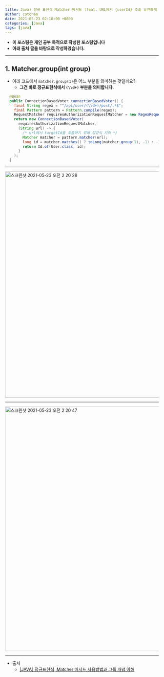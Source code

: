```yaml
---
title: Java) 정규 표현식 Matcher 메서드 (feat. URL에서 {userId} 추출 유연하게 하는 법)
author: cotchan
date: 2021-05-23 02:18:00 +0800
categories: [Java]
tags: [java]   
---
```


+ **이 포스팅은 개인 공부 목적으로 작성한 포스팅입니다**
+ **아래 출처 글을 바탕으로 작성하였습니다.**

---

## 1. Matcher.group(int group)

+ 아래 코드에서 `matcher.group(1)`은 어느 부분을 의미하는 것일까요?
  + **그건 바로 정규표현식에서 `(\\d+)` 부분을 의미합니다.**

```java
  @Bean
  public ConnectionBasedVoter connectionBasedVoter() {
    final String regex = "^/api/user/(\\d+)/post/.*$";
    final Pattern pattern = Pattern.compile(regex);
    RequestMatcher requiresAuthorizationRequestMatcher = new RegexRequestMatcher(pattern.pattern(), null);
    return new ConnectionBasedVoter(
      requiresAuthorizationRequestMatcher,
      (String url) -> {
        /* url에서 targetId를 추출하기 위해 정규식 처리 */
        Matcher matcher = pattern.matcher(url);
        long id = matcher.matches() ? toLong(matcher.group(1), -1) : -1;
        return Id.of(User.class, id);
      }
    );
  }
```

---

<img width="740" alt="스크린샷 2021-05-23 오전 2 20 28" src="https://user-images.githubusercontent.com/75410527/119235541-ff0fff80-bb6d-11eb-8a22-77e89b100d11.png">

---

<img width="800" alt="스크린샷 2021-05-23 오전 2 20 47" src="https://user-images.githubusercontent.com/75410527/119235548-03d4b380-bb6e-11eb-9457-54aff6830723.png">

---

+ 출처
  + [[JAVA] 정규표현식, Matcher 메서드 사용방법과 그룹 개념 이해](https://enterkey.tistory.com/353)
